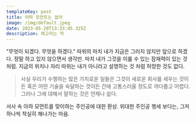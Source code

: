 ```yaml
---
templateKey: post
title: 아하 모먼트는 없어
image: /img/default.jpeg
date: 2023-05-28T13:33:45.325Z
description: 에고라는 적
---
```

"무엇이 되겠다. 무엇을 하겠다." 따위의 마치 내가 지금은 그러지 않지만 앞으로 하겠다. 정말 하고 있지 않으면서 생각만. 마치 내가 그것을 이룰 수 있는 잠재력이 있는 것 처럼. 지금의 위치나 자리 따위는 내가 아니라고 설명하는 것 처럼 허망한 것도 없다. 

> 사실 우리가 수행하는 많은 가치로운 일들은 그것이 새로운 회사를 세우는 것이든 혹은 어떤 기술을 숙달하는 것이든 간에 고통스러울 정도로 까다롭고 어렵다. 그러나 그에 대해서 말하는 것은 언제나 쉽다.

서사 속 아하 모먼트를 맞이하는 주인공에 대한 환상. 위대한 주인공 행세 보다는, 그저 하나씩 착실히 해나가는 마음.